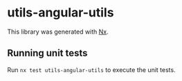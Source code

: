 # utils-angular-utils

This library was generated with [Nx](https://nx.dev).

## Running unit tests

Run `nx test utils-angular-utils` to execute the unit tests.
